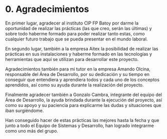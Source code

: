 
# 0. Agradecimientos

En primer lugar, agradecer al instituto CIP FP Batoy por darme la oportunidad de realizar las prácticas (las que creo, serán las últimas) y sobre todo haberme formado para poder realizar tanto estas, como cualquier futuro trabajo que se pueda presentar en el mundo laboral.

En segundo lugar, también a la empresa Aitex la posibilidad de realizar las prácticas en sus instalaciones y haberme formado en las tecnologías y herramientas que aquí se utilizan para desarrollar este proyecto.

Agradecimientos también para mi tutor en la empresa Amando Olcina, responsable del Área de Desarrollo, por su dedicación y su tiempo en conseguir que entendiera y aprendiera todos y cada uno de los conceptos aprendidos, así como su ayuda durante la realización del proyecto.

Finalmente agradecer también a Gonzalo Cambra, integrante del equipo del Área de Desarrollo, la ayuda brindada durante la ejecución del proyecto, así como su apoyo y su paciencia para explicarme las dudas y situaciones que iban surgiéndome.

Han conseguido hacer de estas prácticas las mejores hasta la fecha y que junto a todo el Equipo de Sistemas y Desarrollo, han logrado integrarme como uno más del grupo.  

